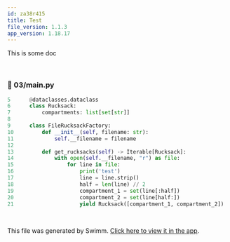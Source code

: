 ```yaml
---
id: za38r415
title: Test
file_version: 1.1.3
app_version: 1.18.17
---
```


This is some doc

<br/>


<!-- NOTE-swimm-snippet: the lines below link your snippet to Swimm -->
### 📄 03/main.py
```python
5      @dataclasses.dataclass
6      class Rucksack:
7          compartments: list[set[str]]
8      
9      class FileRucksackFactory:
10         def __init__(self, filename: str):
11             self.__filename = filename
12             
13         def get_rucksacks(self) -> Iterable[Rucksack]:
14             with open(self.__filename, "r") as file:
15                 for line in file:
16                     print('test')
17                     line = line.strip()
18                     half = len(line) // 2
19                     compartment_1 = set(line[:half])
20                     compartment_2 = set(line[half:])
21                     yield Rucksack([compartment_1, compartment_2])
```

<br/>

This file was generated by Swimm. [Click here to view it in the app](https://app.swimm.io/repos/Z2l0aHViJTNBJTNBYWR2ZW50b2Zjb2RlLTIwMjIlM0ElM0FNYXhpaW1lZWI=/docs/za38r415).
